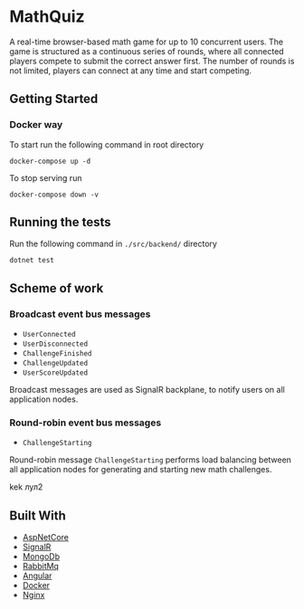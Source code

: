 # MathQuiz
A real-time browser-based math game for up to 10 concurrent users. 
The game is structured as a continuous series of rounds, where all connected players compete to submit the correct answer first. 
The number of rounds is not limited, players can connect at any time and start competing.

## Getting Started

### Docker way

To start run the following command in root directory

```
docker-compose up -d
```

To stop serving run 

```
docker-compose down -v
```

## Running the tests

Run the following command in `./src/backend/` directory
```
dotnet test
```

## Scheme of work

### Broadcast event bus messages

* `UserConnected`
* `UserDisconnected`
* `ChallengeFinished`
* `ChallengeUpdated`
* `UserScoreUpdated`

Broadcast messages are used as SignalR backplane, to notify users on all application nodes.

### Round-robin event bus messages
* `ChallengeStarting`

 Round-robin message `ChallengeStarting` performs load balancing between all application nodes for generating and starting new math challenges.
 

 kek
 лул2

## Built With

* [AspNetCore](https://github.com/aspnet/AspNetCore)
* [SignalR](https://github.com/aspnet/AspNetCore/tree/master/src/SignalR)
* [MongoDb](https://www.mongodb.com/)
* [RabbitMq](https://www.rabbitmq.com/)
* [Angular](https://github.com/angular)
* [Docker](https://www.docker.com/)
* [Nginx](https://www.nginx.com)
